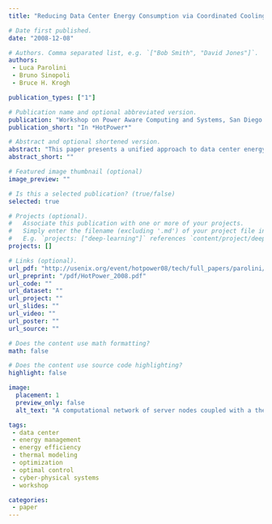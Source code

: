 ```yaml
---
title: "Reducing Data Center Energy Consumption via Coordinated Cooling and Load Management"

# Date first published.
date: "2008-12-08"

# Authors. Comma separated list, e.g. `["Bob Smith", "David Jones"]`.
authors:
 - Luca Parolini
 - Bruno Sinopoli
 - Bruce H. Krogh

publication_types: ["1"]

# Publication name and optional abbreviated version.
publication: "Workshop on Power Aware Computing and Systems, San Diego (CA), USA"
publication_short: "In *HotPower*"

# Abstract and optional shortened version.
abstract: "This paper presents a unified approach to data center energy management based on a modeling framework that characterizes the influence of key decision variables on computational performance, thermal generation, and power consumption. Temperature dynamics are modeled by a network of interconnected components reflecting the spatial distribution of servers, computer room air conditioning (CRAC) units, and non-computational components in the data center. A second network models the distribution of the computational load among the servers. Server power states influence both networks. Formulating the control problem as a Markov decision process (MDP), the coordinated cooling and load management strategy minimizes the integrated weighted sum of power consumption and computational performance. Simulation results for a small example illustrate the potential for a coordinated control strategy to achieve better energy management than traditional schemes that control the computational and cooling subsystems separately. These results suggest several directions for further research."
abstract_short: ""

# Featured image thumbnail (optional)
image_preview: ""

# Is this a selected publication? (true/false)
selected: true

# Projects (optional).
#   Associate this publication with one or more of your projects.
#   Simply enter the filename (excluding '.md') of your project file in `content/project/`.
#   E.g. `projects: ["deep-learning"]` references `content/project/deep-learning.md`.
projects: []

# Links (optional).
url_pdf: "http://usenix.org/event/hotpower08/tech/full_papers/parolini/parolini.pdf"
url_preprint: "/pdf/HotPower_2008.pdf"
url_code: ""
url_dataset: ""
url_project: ""
url_slides: ""
url_video: ""
url_poster: ""
url_source: ""

# Does the content use math formatting?
math: false

# Does the content use source code highlighting?
highlight: false

image:
  placement: 1
  preview_only: false
  alt_text: "A computational network of server nodes coupled with a thermal network of server, CRAC, and environment nodes."

tags:
 - data center
 - energy management
 - energy efficiency
 - thermal modeling
 - optimization
 - optimal control
 - cyber-physical systems
 - workshop

categories:
 - paper
---
```

